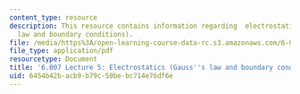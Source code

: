 ```yaml
---
content_type: resource
description: This resource contains information regarding  electrostatics (Gauss's
  law and boundary conditions).
file: /media/https%3A/open-learning-course-data-rc.s3.amazonaws.com/6-007-electromagnetic-energy-from-motors-to-lasers-spring-2011/6454b42bacb9b79c50bebc714e76df6e_MIT6_007S11_lec05.pdf
file_type: application/pdf
resourcetype: Document
title: '6.007 Lecture 5: Electrostatics (Gauss''s law and boundary conditions)'
uid: 6454b42b-acb9-b79c-50be-bc714e76df6e
---
```

